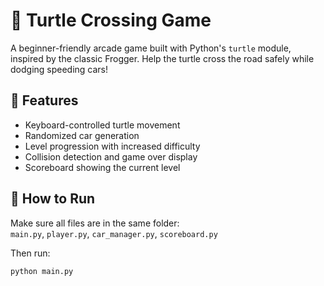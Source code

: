 # 🐢 Turtle Crossing Game

A beginner-friendly arcade game built with Python's `turtle` module, inspired by the classic Frogger. Help the turtle cross the road safely while dodging speeding cars!

## 🚀 Features

- Keyboard-controlled turtle movement
- Randomized car generation
- Level progression with increased difficulty
- Collision detection and game over display
- Scoreboard showing the current level

## 📂 How to Run

Make sure all files are in the same folder:  
`main.py`, `player.py`, `car_manager.py`, `scoreboard.py`

Then run:

```bash
python main.py
